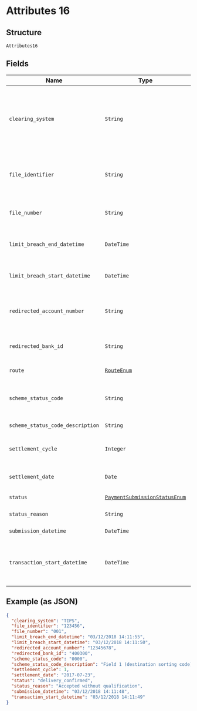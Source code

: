 
# Attributes 16

## Structure

`Attributes16`

## Fields

| Name | Type | Tags | Description |
|  --- | --- | --- | --- |
| `clearing_system` | `String` | Optional | Clearing infrastructure through which the payment instruction was processed<br>**Constraints**: *Pattern*: `^[0-9A-Za-z_]*$` |
| `file_identifier` | `String` | Optional | Identification code of the file sent to scheme.<br>**Constraints**: *Pattern*: `^[0-9a-zA-Z]+$` |
| `file_number` | `String` | Optional | Number of the file sent to scheme.<br>**Constraints**: *Pattern*: `^[0-9]+$` |
| `limit_breach_end_datetime` | `DateTime` | Optional | Time a payment was released from being held due to a limit breach |
| `limit_breach_start_datetime` | `DateTime` | Optional | Start time a payment was held due to a limit breach |
| `redirected_account_number` | `String` | Optional | Details of the account to which funds are redirected (if applicable) |
| `redirected_bank_id` | `String` | Optional | Details of the bank to which funds are redirected (if applicable) |
| `route` | [`RouteEnum`](../../doc/models/route-enum.md) | Optional | Route taken for an outbound payment |
| `scheme_status_code` | `String` | Optional | Scheme-specific status (if submission has been submitted to a scheme) |
| `scheme_status_code_description` | `String` | Optional | [Description](http://api-docs.form3.tech/api.html#enumerations-scheme-status-codes-for-bacs) of `scheme_status_code` |
| `settlement_cycle` | `Integer` | Optional | Cycle in which the payment will be settled<br>**Constraints**: `>= 0` |
| `settlement_date` | `Date` | Optional | Date that the payment will be settled |
| `status` | [`PaymentSubmissionStatusEnum`](../../doc/models/payment-submission-status-enum.md) | Optional | [Status of the submission](https://api-docs.form3.tech/api.html#enumerations-payment-status-codes-submission-status) |
| `status_reason` | `String` | Optional | Description of the submission status |
| `submission_datetime` | `DateTime` | Optional | Date of the submission |
| `transaction_start_datetime` | `DateTime` | Optional | Time the request was received by Form3. Used to compute the total transaction time of a payment. |

## Example (as JSON)

```json
{
  "clearing_system": "TIPS",
  "file_identifier": "123456",
  "file_number": "001",
  "limit_breach_end_datetime": "03/12/2018 14:11:55",
  "limit_breach_start_datetime": "03/12/2018 14:11:50",
  "redirected_account_number": "12345678",
  "redirected_bank_id": "400300",
  "scheme_status_code": "0000",
  "scheme_status_code_description": "Field 1 (destination sorting code) was invalid",
  "settlement_cycle": 1,
  "settlement_date": "2017-07-23",
  "status": "delivery_confirmed",
  "status_reason": "Accepted without qualification",
  "submission_datetime": "03/12/2018 14:11:48",
  "transaction_start_datetime": "03/12/2018 14:11:49"
}
```

